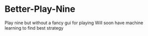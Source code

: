 # Better-Play-Nine
Play nine but without a fancy gui for playing
Will soon have machine learning to find best strategy
